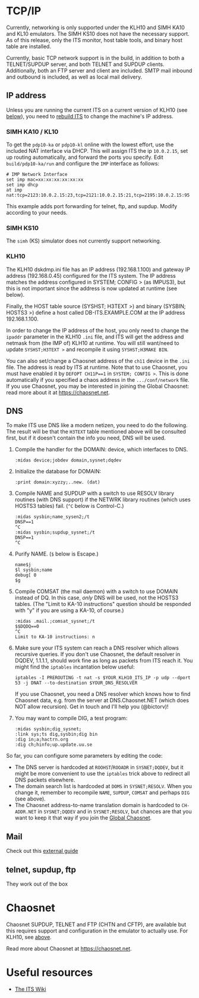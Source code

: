 # TCP/IP

Currently, networking is only supported under the KLH10 and SIMH KA10
and KL10 emulators. The SIMH KS10 does not have the necessary
support. As of this release, only the ITS monitor, host table tools,
and binary host table are installed.

Currently, basic TCP network support is in the build, in addition to
both a TELNET/SUPDUP server, and both TELNET and SUPDUP clients.
Additionally, both an FTP server and client are included.
SMTP mail inbound and outbound is included,
as well as local mail delivery.

## IP address
Unless you are running the current ITS on a current version of KLH10 (see [below](#KLH10)),
you need to [rebuild ITS](NITS.md) to change the machine's IP address.

### SIMH KA10 / KL10
To get the `pdp10-ka` or `pdp10-kl` online with the lowest effort, use the included NAT interface via DHCP.
This will assign ITS the ip `10.0.2.15`, set up routing automatically, and forward the ports you specify.
Edit `build/pdp10-ka/run` and configure the `IMP` interface as follows:
```
# IMP Network Interface
set imp mac=xx:xx:xx:xx:xx:xx
set imp dhcp
at imp nat:tcp=2123:10.0.2.15:23,tcp=2121:10.0.2.15:21,tcp=2195:10.0.2.15:95
```
This example adds port forwarding for telnet, ftp, and supdup. Modify according to your needs.

### SIMH KS10
The `simh` (KS) simulator does not currently support networking.

### KLH10
The KLH10 dskdmp.ini file has an IP address (192.168.1.100) and gateway IP
address (192.168.0.45) configured for the ITS system. The IP address
matches the address configured in SYSTEM; CONFIG > (as IMPUS3),
but this is not important since the address is now updated at runtime (see below).

Finally, the HOST table source (SYSHST; H3TEXT >) and binary (SYSBIN; HOSTS3 >)
define a host called DB-ITS.EXAMPLE.COM at the IP address 192.168.1.100.

In order to change the IP address of the host, you only need to change
the `ipaddr` parameter in the KLH10 `.ini` file, and ITS will get the
address and netmask from (the IMP of) KLH10 at runtime. You will still
want/need to update `SYSHST;H3TEXT >` and recompile it using `SYSHST;H3MAKE BIN`.

You can also set/change a Chaosnet address of the `ch11` device in the
`.ini` file. The address is read by ITS at runtime. Note that to use
Chaosnet, you must have enabled it by `DEFOPT CH11P==1` in `SYSTEM; CONFIG >`.
This is done automatically if you specified a chaos address in the `.../conf/network` file.
If you use Chaosnet, you may be interested in joining the Global
Chaosnet: read more about it at https://chaosnet.net.

## DNS
To make ITS use DNS like a modern netizen, you need to do the following. The result will be that the `H3TEXT` table mentioned above will be consulted first, but if it doesn't contain the info you need, DNS will be used.

1. Compile the handler for the DOMAIN: device, which interfaces to DNS.
	```
	:midas device;jobdev domain,sysnet;dqdev
	```
2. Initialize the database for DOMAIN:
	```
	:print domain:xyzzy;..new. (dat)
	```
2. Compile NAME and SUPDUP with a switch to use RESOLV library routines (with DNS support) if the NETWRK library routines (which uses HOSTS3 tables) fail. (`^C` below is Control-C.)
	```
	:midas sysbin;name_sysen2;/t
	DNSP==1
	^C
	:midas sysbin;supdup_sysnet;/t
	DNSP==1
	^C
	```
3. Purify NAME. (`$` below is Escape.)
	```
	name$j
	$l sysbin;name
	debug[ 0
	$g
	```
4. Compile COMSAT (the mail daemon) with a switch to use DOMAIN instead of DQ. In this case, *only* DNS will be used, not the HOSTS3 tables. (The "Limit to KA-10 instructions" question should be responded with "y" if you are using a KA-10, of course.)
	```
	:midas .mail.;comsat_sysnet;/t
	$$DQDQ==0
	^C
	Limit to KA-10 instructions: n
	```
5. Make sure your ITS system can reach a DNS resolver which allows recursive queries.
 	If you don't use Chaosnet, the default resolver in DQDEV, 1.1.1.1, should work fine as long as packets from ITS reach it.
	You might find the `iptables` incantation below useful:
	```
	iptables -I PREROUTING -t nat -s $YOUR_KLH10_ITS_IP -p udp --dport 53 -j DNAT --to-destination $YOUR_DNS_RESOLVER
	```

	If you use Chaosnet, you need a DNS resolver which knows how to find Chaosnet data, e.g. from the server at DNS.Chaosnet.NET (which does NOT allow recursion).
	Get in touch and I'll help you (@bictorv)!
6. You may want to compile DIG, a test program:
	```
	:midas sysbin;dig_sysnet;
	:link sys;ts dig,sysbin;dig bin
	:dig in;a;hactrn.org
	:dig ch;hinfo;up.update.uu.se
	```

So far, you can configure some parameters by editing the code:
- The DNS server is hardcoded at `ROOHST`/`ROOADR` in `SYSNET;DQDEV`, but it might be more convenient to use the `iptables` trick above to redirect all DNS packets elsewhere.
- The domain search list is hardcoded at `DOMS` in `SYSNET;RESOLV`. When you change it, remember to recompile `NAME`, `SUPDUP`, `COMSAT` and perhaps `DIG` (see above).
- The Chaosnet address-to-name translation domain is hardcoded to `CH-ADDR.NET` in `SYSNET;DQDEV` and in `SYSNET;RESOLV`, but chances are that you want to keep it that way if you join the [Global Chaosnet](https://chaosnet.net).


## Mail
Check out this [external guide](https://its.victor.se/wiki/mail-setup)

## telnet, supdup, ftp
They work out of the box


# Chaosnet
Chaosnet SUPDUP, TELNET and FTP (CHTN and CFTP), are available
but this requires support and configuration
in the emulator to actually use. For KLH10, see [above](#KLH10).

Read more about Chaosnet at https://chaosnet.net.


# Useful resources
- [The ITS Wiki](https://its.victor.se/wiki/start)
